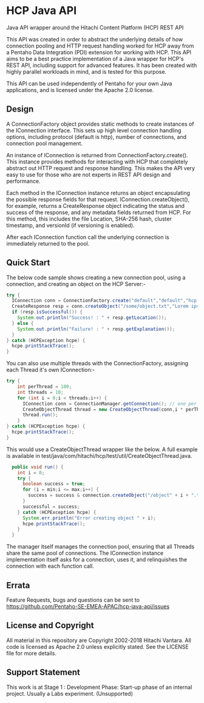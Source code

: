 # HCP Java API

Java API wrapper around the Hitachi Content Platform (HCP) REST API

This API was created in order to abstract the underlying details of how connection pooling and HTTP request handling worked for HCP away from a Pentaho Data Integration (PDI) extension for working with HCP. This API aims to be a best practice implementation of a Java wrapper for HCP's REST API, including support for advanced features. It has been created with highly parallel workloads in mind, and is tested for this purpose.

This API can be used independently of Pentaho for your own Java applications, and is licensed under the Apache 2.0 license.

## Design

A ConnectionFactory object provides static methods to create instances of the IConnection interface. This sets up high level connection handling options, including protocol (default is http), number of connections, and connection pool management.

An instance of IConnection is returned from ConnectionFactory.create(). This instance provides methods for interacting with HCP that completely abstract out HTTP request and response handling. This makes the API very easy to use for those who are not experts in REST API design and performance.

Each method in the IConnection instance returns an object encapsulating the possible response fields for that request. IConnection.createObject(), for example, returns a CreateResponse object indicating the status and success of the response, and any metadata fields returned from HCP. For this method, this includes the file Location, SHA-256 hash, cluster timestamp, and versionId (if versioning is enabled).

After each IConnection function call the underlying connection is immediately returned to the pool.

## Quick Start

The below code sample shows creating a new connection pool, using a connection, and creating an object on the HCP Server:-

```java
try {
  IConnection conn = ConnectionFactory.create("default","default","hcp.localdomain.com","myuser","mypass");
  CreateResponse resp = conn.createObject("/some/object.txt","Lorem ipsum dolar sit amet");
  if (resp.isSuccessful()) {
    System.out.println("Success! : " + resp.getLocation());
  } else {
    System.out.println("Failure! : " + resp.getExplanation());
  }
} catch (HCPException hcpe) {
  hcpe.printStackTrace();
}
```

You can also use multiple threads with the ConnectionFactory, assigning each Thread it's own IConnection:-

```java
try {
    int perThread = 100;
    int threads = 10;
    for (int i = 0;i < threads;i++) {
      IConnection conn = ConnectionManager.getConnection(); // one per thread for our testing purposes
      CreateObjectThread thread = new CreateObjectThread(conn,i * perThread,((i + 1)*perThread)-1,"Wibble");
      thread.run();
    }
} catch (HCPException hcpe) {
  hcpe.printStackTrace();
}
```

This would use a CreateObjectThread wrapper like the below. A full example is available in test/java/com/hitachi/hcp/test/util/CreateObjectThread.java.

```java
  public void run() {
    int i = 0;
    try {
      boolean success = true;
      for (i = min;i <= max;i++) {
        success = success & connection.createObject("/object" + i + ".txt",content).isSuccessful();
      }
      successful = success;
    } catch (HCPException hcpe) {
      System.err.println("Error creating object " + i);
      hcpe.printStackTrace();
    }
  }
```

The manager itself manages the connection pool, ensuring that all Threads share the same pool of connections. The IConnection instance implementation itself asks for a connection, uses it, and relinquishes the connection with each function call.

## Errata

Feature Requests, bugs and questions can be sent to https://github.com/Pentaho-SE-EMEA-APAC/hcp-java-api/issues

## License and Copyright

All material in this repository are Copyright 2002-2018 Hitachi Vantara. All code is licensed as Apache 2.0 unless explicitly stated. See the LICENSE file for more details.

## Support Statement

This work is at Stage 1 : Development Phase: Start-up phase of an internal project. Usually a Labs experiment. (Unsupported)